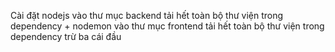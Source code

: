Cài đặt nodejs
vào thư mục backend
tải hết toàn bộ thư viện trong dependency + nodemon
vào thư mục frontend
tải hết toàn bộ thư viện trong dependency trừ ba cái đầu
